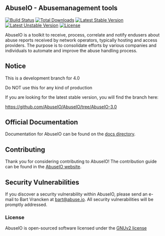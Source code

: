 ## AbuseIO - Abusemanagement tools

[![Build Status](https://api.travis-ci.org/AbuseIO/AbuseIO.svg)](https://travis-ci.org/AbuseIO/AbuseIO)
[![Total Downloads](https://poser.pugx.org/abuseio/abuseio/d/total.svg)](https://packagist.org/packages/abuseio/abuseio)
[![Latest Stable Version](https://poser.pugx.org/abuseio/abuseio/v/stable.svg)](https://packagist.org/abuseio/abuseio)
[![Latest Unstable Version](https://poser.pugx.org/abuseio/abuseio/v/unstable.svg)](https://packagist.org/packages/abuseio/abuseio)
[![License](https://poser.pugx.org/abuseio/abuseio/license.svg)](https://packagist.org/packages/abuseio/abuseio)

AbuseIO is a toolkit to receive, process, correlate and notify endusers about abuse reports received by network operators, typically
hosting and access providers. The purpose is to consolidate efforts by various companies and individuals to automate and improve 
the abuse handling process.

## Notice

This is a development branch for 4.0

Do NOT use this for any kind of production

If you are looking for the latest stable version, you will find the branch here:

https://github.com/AbuseIO/AbuseIO/tree/AbuseIO-3.0


## Official Documentation

Documentation for AbuseIO can be found on the [docs directory](https://github.com/AbuseIO/AbuseIO/tree/master/docs).

## Contributing

Thank you for considering contributing to AbuseIO! The contribution guide can be found in the [AbuseIO website](https://abuse.io/community/get-involved/).

## Security Vulnerabilities

If you discover a security vulnerability within AbuseIO, please send an e-mail to Bart Vrancken at bart@abuse.io. All security vulnerabilities will be promptly addressed.

### License

AbuseIO is open-sourced software licensed under the [GNUv2 license](http://www.gnu.org/licenses/gpl-2.0.en.html)
